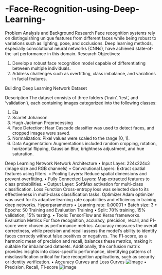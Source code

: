 # -Face-Recognition-using-Deep-Learning-
Problem Analysis and Background Research 
Face recognition systems rely on distinguishing unique features from different faces while being robust to 
variations such as lighting, pose, and occlusions. Deep learning methods, especially convolutional 
neural networks (CNNs), have achieved state-of-the-art performance in this domain. 
Research Objectives: 
1. Develop a robust face recognition model capable of differentiating between multiple individuals. 
2. Address challenges such as overfitting, class imbalance, and variations in facial features. 

Building Deep Learning Network 
Dataset 

Description 
The dataset consists of three folders (‘train’, ‘test’, and ‘validation’), each containing images categorized 
into the following classes: 
 1. Ela 
 2. Scarlet Johanson 
 3. Hugh Jackman 
Preprocessing 
 1. Face Detection: Haar Cascade classifier was used to detect faces, and cropped images were 
 saved. 
 2. Normalization: Pixel values were scaled to the range [0, 1]. 
 3. Data Augmentation: Augmentations included random cropping, rotation, horizontal flipping, 
 Gaussian Blur, brightness adjustment, and hue saturation.

Deep Learning Network 
Network Architecture 
• Input Layer: 224x224x3 (image size and RGB channels) 
• Convolutional Layers: Extract spatial features using filters. 
• Pooling Layers: Reduce spatial dimensions and prevent overfitting. 
• Fully Connected Layers: Map extracted features to class probabilities. 
• Output Layer: SoftMax activation for multi-class classification. 
Loss Function 
Cross-entropy loss was selected due to its effectiveness in multi-class classification tasks. 
Optimizer 
Adam optimizer was used for its adaptive learning rate capabilities and efficiency in training deep 
networks. 
Hyperparameters 
• Learning rate: 0.00001 
• Batch size: 3 
• Epochs: 50 
Training and Evaluation 
Training 
• Split: 70% training, 15% validation, 15% testing. 
• Tools: TensorFlow and Keras frameworks. 
Evaluation Metrics 
For face recognition, accuracy, precision, recall, and F1-score were chosen as performance metrics. 
Accuracy measures the overall correctness, while precision and recall assess the model's ability to 
identify faces correctly without false positives or negatives. The F1-score, as a harmonic mean of 
precision and recall, balances these metrics, making it suitable for imbalanced datasets. Additionally, 
the confusion matrix provides insights into class-specific performance, identifying patterns of 
misclassification critical for face recognition applications, such as security or identity verification.
• Accuracy Curves and Loss Curves 
![image](https://github.com/user-attachments/assets/534b051a-3db0-46ce-ae4a-94557196b91c)
• Precision, Recall, F1-score 
![image](https://github.com/user-attachments/assets/3133693b-334c-43dd-9370-5de55361ef6d)


